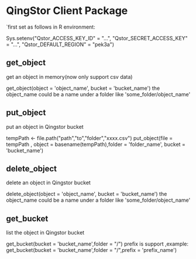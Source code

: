 # QingStor Client Package


`first set as follows in R environment:

Sys.setenv("Qstor_ACCESS_KEY_ID" = "...", "Qstor_SECRET_ACCESS_KEY" = "...", "Qstor_DEFAULT_REGION" = "pek3a")


## get_object
 get an object in memory(now only support csv data)

get_object(object = 'object_name', bucket = 'bucket_name')
the object_name could be a name under a folder like 'some_folder/object_name'

## put_object
  put an object in Qingstor bucket

  tempPath <- file.path("path","to","folder","xxxx.csv")
  put_object(file = tempPath , object = basename(tempPath),folder = 'folder_name', bucket = 'bucket_name')

## delete_object
  delete an object in Qingstor bucket 

 delete_object(object = 'object_name', bucket = 'bucket_name')
 the object_name could be a name under a folder like 'some_folder/object_name'


## get_bucket
 list the object in Qingstor bucket

 get_bucket(bucket = 'bucket_name',folder = "/")
 prefix is support ,example:
 get_bucket(bucket = 'bucket_name',folder = "/",prefix = 'prefix_name')
